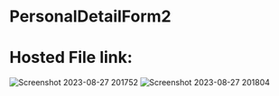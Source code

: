# PersonalDetailForm2

# Hosted File link:

![Screenshot 2023-08-27 201752](https://github.com/divyanshrajpoot9/PersonalDetailForm2/assets/114856467/3b6d71cf-033f-44c5-b8f5-ee043c82a913)
![Screenshot 2023-08-27 201804](https://github.com/divyanshrajpoot9/PersonalDetailForm2/assets/114856467/8542d5f6-ef20-439f-addf-f12fd2c6a51c)
